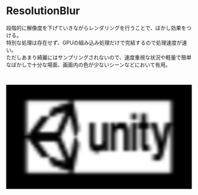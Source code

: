 ResolutionBlur
===

段階的に解像度を下げていきながらレンダリングを行うことで、ぼかし効果をつける。  
特別な処理は存在せず、GPUの組み込み処理だけで完結するので処理速度が速い。  
ただしあまり綺麗にはサンプリングされないので、速度重視な状況や軽量で簡単なぼかしで十分な場面、画面内の色が少ないシーンなどにおいて有用。

<br />

![Depth Color = RED](./Images/Blur.png)
